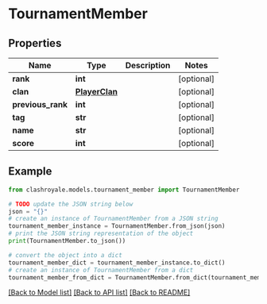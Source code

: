 # TournamentMember


## Properties

Name | Type | Description | Notes
------------ | ------------- | ------------- | -------------
**rank** | **int** |  | [optional] 
**clan** | [**PlayerClan**](PlayerClan.md) |  | [optional] 
**previous_rank** | **int** |  | [optional] 
**tag** | **str** |  | [optional] 
**name** | **str** |  | [optional] 
**score** | **int** |  | [optional] 

## Example

```python
from clashroyale.models.tournament_member import TournamentMember

# TODO update the JSON string below
json = "{}"
# create an instance of TournamentMember from a JSON string
tournament_member_instance = TournamentMember.from_json(json)
# print the JSON string representation of the object
print(TournamentMember.to_json())

# convert the object into a dict
tournament_member_dict = tournament_member_instance.to_dict()
# create an instance of TournamentMember from a dict
tournament_member_from_dict = TournamentMember.from_dict(tournament_member_dict)
```
[[Back to Model list]](../README.md#documentation-for-models) [[Back to API list]](../README.md#documentation-for-api-endpoints) [[Back to README]](../README.md)


